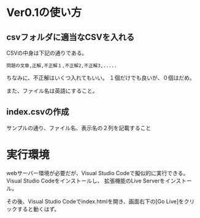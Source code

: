 # Ver0.1の使い方

## csvフォルダに適当なCSVを入れる
CSVの中身は下記の通りである。

```
問題の文章,正解,不正解１,不正解2,不正解3,.....
```

ちなみに、不正解はいくつ入れてもいい。
１個だけでも良いが、０個はだめ。

また、ファイル名は英語にすること。

## index.csvの作成
サンプルの通り、ファイル名、表示名の２列を記載すること


# 実行環境
webサーバー環境が必要だが、Visual Studio Codeで擬似的に実行できる。
Visual Studio Codeをインストールし、
拡張機能のLive Serverをインストール。

その後、Visual Studio Codeでindex.htmlを開き、画面右下の[Go Live]をクリックすると動くはず。
